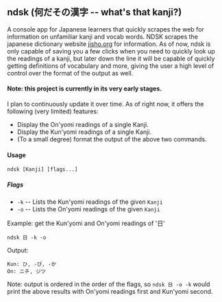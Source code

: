 ## ndsk (何だその漢字 -- what's that kanji?)

 A console app for Japanese learners that quickly scrapes the web for information on unfamiliar kanji and vocab words.
 NDSK scrapes the japanese dictionary website [jisho.org](https://jisho.org) for information. As of now, ndsk is only capable of saving you a few clicks when you need to quickly look up the readings of a kanji, but later down the line it will be capable of quickly getting definitions of vocabulary and more, giving the user a high level of control over the format of the output as well.

#### Note: this project is currently in its very early stages.

 I plan to continuously update it over time. As of right now, it offers the following (very limited) features:
 
* Display the On'yomi readings of a single Kanji.
* Display the Kun'yomi readings of a single Kanji.
* (To a small degree) format the output of the above two commands.

#### Usage

`ndsk [Kanji] [flags...]`

##### Flags
* `-k` -- Lists the Kun'yomi readings of the given `Kanji`
* `-o` -- Lists the On'yomi readings of the given `Kanji`

Example: get the Kun'yomi and On'yomi readings of '日'

`ndsk 日 -k -o`

Output:

```
Kun: ひ, -び, -か
On: ニチ, ジツ
```

Note: output is ordered in the order of the flags, so `ndsk 日 -o -k` would print the above results with On'yomi readings first and Kun'yomi second.
